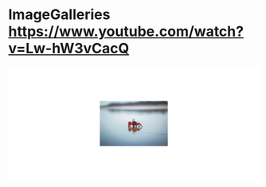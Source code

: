 # ImageGalleries https://www.youtube.com/watch?v=Lw-hW3vCacQ
<p align="center">
  <img src="preview.png" alt="preview del proyecto" max-width="1600">
</p>